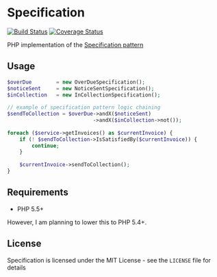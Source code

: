 # Specification 
[![Build Status](https://travis-ci.org/rikbruil/specification.svg)](https://travis-ci.org/rikbruil/specification)
[![Coverage Status](https://coveralls.io/repos/rikbruil/specification/badge.svg?branch=master)](https://coveralls.io/r/rikbruil/specification?branch=master)

PHP implementation of the [Specification pattern][specification_pattern]

## Usage

```php
$overDue        = new OverDueSpecification();
$noticeSent     = new NoticeSentSpecification();
$inCollection   = new InCollectionSpecification();
 
// example of specification pattern logic chaining
$sendToCollection = $overDue->andX($noticeSent)
                            ->andX($inCollection->not());
 
foreach ($service->getInvoices() as $currentInvoice) {
    if (! $sendToCollection->IsSatisfiedBy($currentInvoice)) {
        continue;
    }
    
    $currentInvoice->sendToCollection();
}
```

## Requirements

- PHP 5.5+

However, I am planning to lower this to PHP 5.4+.

## License

Specification is licensed under the MIT License - see the `LICENSE` file for details

[specification_pattern]: http://en.wikipedia.org/wiki/Specification_pattern
